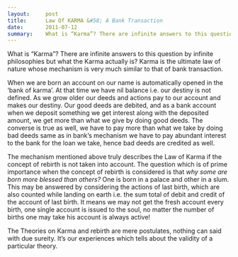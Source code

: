 ```yaml
---
layout:     post
title:      Law Of KARMA &#58; A Bank Transaction
date:       2011-07-12
summary:    What is “Karma”? There are infinite answers to this question by infinite philosophies but what the Karma actually is? Karma is the ultimate law of nature whose mechanism is very much similar to that of bank transaction.
---
```



What is “Karma”? There are infinite answers to this question by infinite philosophies but what the Karma actually is? Karma is the ultimate law of nature whose mechanism is very much similar to that of bank transaction.

When we are born an account on our name is automatically opened in the ‘bank of karma’. At that time we have nil balance i.e. our destiny is not defined. As we grow older our deeds and actions pay to our account and makes our destiny. Our good deeds are debited, and as a bank account when we deposit something we get interest along with the deposited amount, we get more than what we give by doing good deeds. The converse is true as well, we have  to pay more than what we take by doing bad deeds same as in bank’s mechanism we have to pay abundant interest to the bank for the loan we take, hence bad deeds are credited as well.

The mechanism mentioned above truly describes the Law of Karma if the concept of rebirth is not taken into account. The question which is of prime importance when the concept of rebirth is considered is that *why some are born more blessed than others?* One is born in a palace and other in a slum. This may be answered by considering the actions of last birth, which are also counted while landing on earth i.e. the sum total of debit and credit of the account of last birth. It means we may not get the fresh account every birth, one single account is issued to the soul, no matter the number of births one may take his account is always active!

The Theories on Karma and rebirth are mere postulates, nothing can said with due sureity. It’s our experiences which tells about the validity of a particular theory.